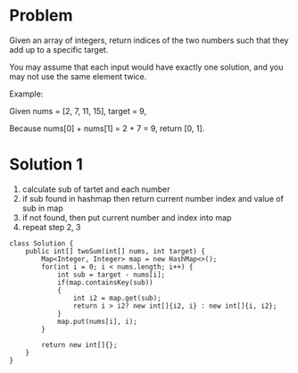 # Problem 
Given an array of integers, return indices of the two numbers such that they add up to a specific target.

You may assume that each input would have exactly one solution, and you may not use the same element twice.

Example:

Given nums = [2, 7, 11, 15], target = 9,

Because nums[0] + nums[1] = 2 + 7 = 9,
return [0, 1].

# Solution 1
1. calculate sub of tartet and each number
2. if sub found in hashmap then return current number index and value of sub in map
3. if not found, then put current number and index into map
4. repeat step 2, 3

```
class Solution {
    public int[] twoSum(int[] nums, int target) {
        Map<Integer, Integer> map = new HashMap<>();
        for(int i = 0; i < nums.length; i++) {
            int sub = target - nums[i];
            if(map.containsKey(sub))
            {
                int i2 = map.get(sub);
                return i > i2? new int[]{i2, i} : new int[]{i, i2};
            }
            map.put(nums[i], i);
        }
        
        return new int[]{};
    }
}
```

